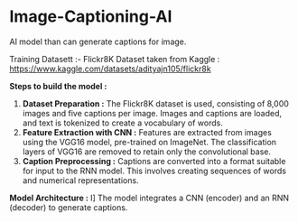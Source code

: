# Image-Captioning-AI
AI model than can generate captions for image.

Training Datasett :- Flickr8K
Dataset taken from Kaggle : https://www.kaggle.com/datasets/adityajn105/flickr8k

**Steps to build the model :**
1. **Dataset Preparation :** The Flickr8K dataset is used, consisting of 8,000 images and five captions per image.
   Images and captions are loaded, and text is tokenized to create a vocabulary of words.
2. **Feature Extraction with CNN :** Features are extracted from images using the VGG16 model, pre-trained on ImageNet.
   The classification layers of VGG16 are removed to retain only the convolutional base.
3. **Caption Preprocessing :** Captions are converted into a format suitable for input to the RNN model. This involves
   creating sequences of words and numerical representations.

**Model Architecture :**
I] The model integrates a CNN (encoder) and an RNN (decoder) to generate captions.
